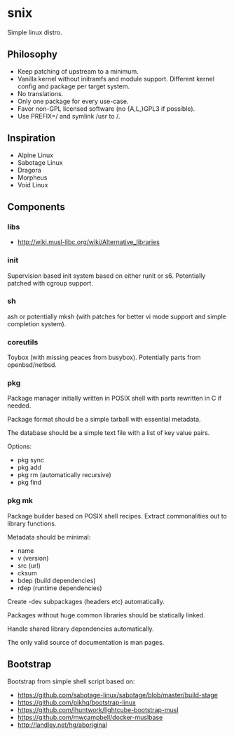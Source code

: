 snix
====

Simple linux distro.

Philosophy
----------

* Keep patching of upstream to a minimum.
* Vanilla kernel without initramfs and module support. Different kernel
  config and package per target system.
* No translations.
* Only one package for every use-case.
* Favor non-GPL licensed software (no {A,L,}GPL3 if possible).
* Use PREFIX=/ and symlink /usr to /.

Inspiration
-----------

* Alpine Linux
* Sabotage Linux
* Dragora
* Morpheus
* Void Linux

Components
----------

### libs

* http://wiki.musl-libc.org/wiki/Alternative_libraries

### init

Supervision based init system based on either runit or s6. Potentially
patched with cgroup support.

### sh

ash or potentially mksh (with patches for better vi mode support and simple
completion system).

### coreutils

Toybox (with missing peaces from busybox). Potentially parts from
openbsd/netbsd.

### pkg

Package manager initially written in POSIX shell with parts rewritten in C
if needed.

Package format should be a simple tarball with essential metadata.

The database should be a simple text file with a list of key value pairs.

Options:

* pkg sync
* pkg add
* pkg rm (automatically recursive)
* pkg find

### pkg mk

Package builder based on POSIX shell recipes. Extract commonalities out
to library functions.

Metadata should be minimal:

* name
* v (version)
* src (url)
* cksum
* bdep (build dependencies)
* rdep (runtime dependencies)

Create -dev subpackages (headers etc) automatically.

Packages without huge common libraries should be statically linked.

Handle shared library dependencies automatically.

The only valid source of documentation is man pages.

Bootstrap
---------

Bootstrap from simple shell script based on:

* https://github.com/sabotage-linux/sabotage/blob/master/build-stage
* https://github.com/pikhq/bootstrap-linux
* https://github.com/jhuntwork/lightcube-bootstrap-musl
* https://github.com/mwcampbell/docker-muslbase
* http://landley.net/hg/aboriginal
